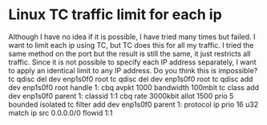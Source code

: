 
# Linux TC traffic limit for each ip

Although I have no idea if it is possible, I have tried many times but failed.
I want to limit each ip using TC, but TC does this for all my traffic. I tried the same method on the port but the result is still the same, it just restricts all traffic. Since it is not possible to specify each IP address separately, I want to apply an identical limit to any IP address. Do you think this is impossible?
tc qdisc del dev enp1s0f0 root
tc qdisc del dev enp1s0f0 root
tc qdisc add dev enp1s0f0 root handle 1: cbq avpkt 1000 bandwidth 100mbit
tc class add dev enp1s0f0 parent 1: classid 1:1 cbq rate 3000kbit allot 1500 prio 5 bounded isolated
tc filter add dev enp1s0f0 parent 1: protocol ip prio 16 u32 match ip src 0.0.0.0/0 flowid 1:1


        